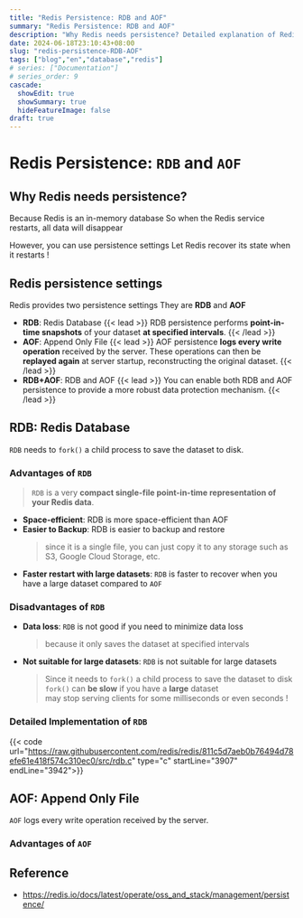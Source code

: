 ```yaml
---
title: "Redis Persistence: RDB and AOF"
summary: "Redis Persistence: RDB and AOF"
description: "Why Redis needs persistence? Detailed explanation of Redis persistence settings: RDB and AOF"
date: 2024-06-18T23:10:43+08:00
slug: "redis-persistence-RDB-AOF"
tags: ["blog","en","database","redis"]
# series: ["Documentation"]
# series_order: 9
cascade:
  showEdit: true
  showSummary: true
  hideFeatureImage: false
draft: true
---
```


# Redis Persistence: `RDB` and `AOF`

## Why Redis needs persistence?

Because Redis is an in-memory database
So when the Redis service restarts, all data will disappear

However, you can use persistence settings
Let Redis recover its state when it restarts !

## Redis persistence settings

Redis provides two persistence settings
They are **RDB** and **AOF**

- **RDB**: Redis Database
  {{< lead >}}
  RDB persistence performs **point-in-time snapshots** of your dataset **at specified intervals**.
  {{< /lead >}}
- **AOF**: Append Only File
  {{< lead >}}
  AOF persistence **logs every write operation** received by the server. These operations can then be **replayed again** at server startup, reconstructing the original dataset. 
  {{< /lead >}}
- **RDB+AOF**: RDB and AOF
  {{< lead >}}
  You can enable both RDB and AOF persistence to provide a more robust data protection mechanism.
  {{< /lead >}}


## RDB: Redis Database

`RDB` needs to `fork()` a child process to save the dataset to disk.

### Advantages of `RDB`

> `RDB` is a very **compact single-file point-in-time representation of your Redis data**.
- **Space-efficient**: RDB is more space-efficient than AOF
- **Easier to Backup**: RDB is easier to backup and restore
  > since it is a single file, you can just copy it to any storage such as S3, Google Cloud Storage, etc.
- **Faster restart with large datasets**: `RDB` is faster to recover when you have a large dataset compared to `AOF`

### Disadvantages of `RDB`

- **Data loss**: `RDB` is not good if you need to minimize data loss
  > because it only saves the dataset at specified intervals
- **Not suitable for large datasets**: `RDB` is not suitable for large datasets
  > Since it needs to `fork()` a child process to save the dataset to disk <br>
  > `fork()` can **be slow** if you have a **large** dataset <br>
  > may stop serving clients for some milliseconds or even seconds !

### Detailed Implementation of `RDB`

{{< code url="https://raw.githubusercontent.com/redis/redis/811c5d7aeb0b76494d78efe61e418f574c310ec0/src/rdb.c" type="c" startLine="3907" endLine="3942">}}


## AOF: Append Only File

`AOF` logs every write operation received by the server.

### Advantages of `AOF`


## Reference 

- https://redis.io/docs/latest/operate/oss_and_stack/management/persistence/
